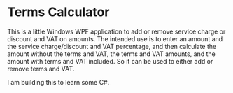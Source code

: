 # Terms Calculator

This is a little Windows WPF application to add or remove service charge or discount and VAT on amounts.
The intended use is to enter an amount and the service charge/discount and VAT percentage, and then
calculate the amount without the terms and VAT, the terms and VAT amounts, and the amount with terms and 
VAT included. So it can be used to either add or remove terms and VAT.

I am building this to learn some C#.